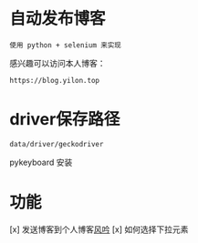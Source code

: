 # 自动发布博客
    使用 python + selenium 来实现

感兴趣可以访问本人博客：

```
https://blog.yilon.top
```
# driver保存路径
```
data/driver/geckodriver
```

pykeyboard 安装



# 功能
[x] 发送博客到个人博客[风吟](https://blog.yilon.top)
    [x] 如何选择下拉元素